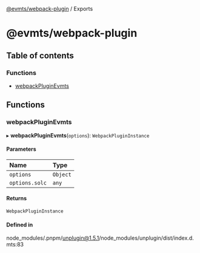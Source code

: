 [@evmts/webpack-plugin](README.md) / Exports

# @evmts/webpack-plugin

## Table of contents

### Functions

- [webpackPluginEvmts](modules.md#webpackpluginevmts)

## Functions

### webpackPluginEvmts

▸ **webpackPluginEvmts**(`options`): `WebpackPluginInstance`

#### Parameters

| Name | Type |
| :------ | :------ |
| `options` | `Object` |
| `options.solc` | `any` |

#### Returns

`WebpackPluginInstance`

#### Defined in

node_modules/.pnpm/unplugin@1.5.1/node_modules/unplugin/dist/index.d.mts:83
